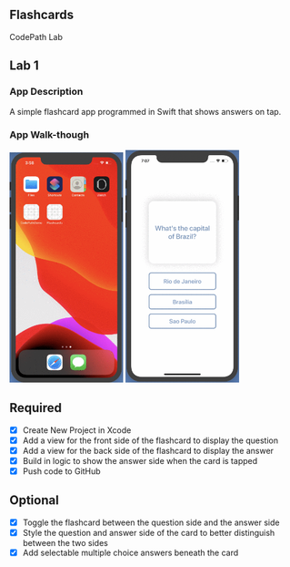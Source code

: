 ## Flashcards

CodePath Lab 

## Lab 1

### App Description
A simple flashcard app programmed in Swift that shows answers on tap. 

### App Walk-though
<img src="https://raw.githubusercontent.com/amytan265/Flashcards/master/Lab1Demo.gif" width=200> <img src="https://raw.githubusercontent.com/amytan265/Flashcards/master/LabDemo2.gif" width=200>

## Required
- [x] Create New Project in Xcode
- [x] Add a view for the front side of the flashcard to display the question
- [x] Add a view for the back side of the flashcard to display the answer
- [x] Build in logic to show the answer side when the card is tapped
- [x] Push code to GitHub
## Optional
- [x] Toggle the flashcard between the question side and the answer side
- [x] Style the question and answer side of the card to better distinguish between the two sides
- [x] Add selectable multiple choice answers beneath the card
